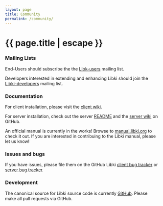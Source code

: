```yaml
---
layout: page
title: Community
permalink: /community/
---
```


<h1 class="page-title">{{ page.title | escape }}</h1>

<div class="section">
    <h3>Mailing Lists</h3>
    <p>
        End-Users should subscribe the the <a href="https://lists.sourceforge.net/lists/listinfo/libki-users">Libk-users</a> mailing list.
    </p>
    <p>
        Developers interested in extending and enhancing Libki should join the <a href="https://lists.sourceforge.net/lists/listinfo/libki-developers">Libki-developers</a> mailing list.
    </p>
</div>

<div class="divider"></div>

<div class="section">
    <h3>Documentation</h3>
    <p>
        For client installation, please visit the <a href="https://github.com/Libki/libki-client/wiki">client wiki</a>.
    </p>
    <p>
        For server installation, check out the server <a href="https://github.com/Libki/libki-server/blob/master/README.md">README</a> and the <a href="https://github.com/Libki/libki-server/wiki">server wiki</a> on GitHub.
    </p>
    <p>
        An official manual is currently in the works! Browse to <a href="https://manual.libki.org">manual.libki.org</a> to check it out. If you are interested in contribuing to the Libki manual, please let us know!
    </p>
</div>

<div class="divider"></div>

<div class="section">
    <h3>Issues and bugs</h3>
    <p>
        If you have issues, please file them on the GitHub Libki <a href="https://github.com/Libki/libki-client/issues">client bug tracker</a> or <a href="https://github.com/Libki/libki-server/issues">server bug tracker</a>.
    </p>
</div>

<div class="divider"></div>

<div class="section">
    <h3>Development</h3>
    <p>
        The canonical source for Libki source code is currently <a href="https://github.com/Libki">GitHub</a>. Please make all pull requests via GitHub.
    </p>
</div>

